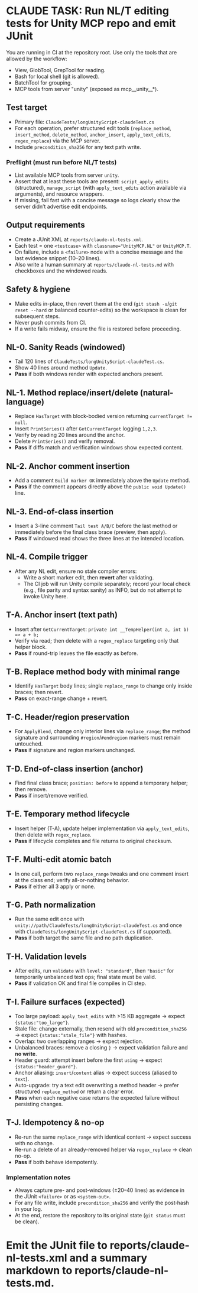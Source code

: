 # CLAUDE TASK: Run NL/T editing tests for Unity MCP repo and emit JUnit

You are running in CI at the repository root. Use only the tools that are allowed by the workflow:
- View, GlobTool, GrepTool for reading.
- Bash for local shell (git is allowed).
- BatchTool for grouping.
- MCP tools from server "unity" (exposed as mcp__unity__*).

## Test target
- Primary file: `ClaudeTests/longUnityScript-claudeTest.cs`
- For each operation, prefer structured edit tools (`replace_method`, `insert_method`, `delete_method`, `anchor_insert`, `apply_text_edits`, `regex_replace`) via the MCP server.
- Include `precondition_sha256` for any text path write.

### Preflight (must run before NL/T tests)
- List available MCP tools from server `unity`.
- Assert that at least these tools are present: `script_apply_edits` (structured), `manage_script` (with `apply_text_edits` action available via arguments), and resource wrappers.
- If missing, fail fast with a concise message so logs clearly show the server didn’t advertise edit endpoints.

## Output requirements
- Create a JUnit XML at `reports/claude-nl-tests.xml`.
- Each test = one `<testcase>` with `classname="UnityMCP.NL"` or `UnityMCP.T`.
- On failure, include a `<failure>` node with a concise message and the last evidence snippet (10–20 lines).
- Also write a human summary at `reports/claude-nl-tests.md` with checkboxes and the windowed reads.

## Safety & hygiene
- Make edits in-place, then revert them at the end (`git stash -u`/`git reset --hard` or balanced counter-edits) so the workspace is clean for subsequent steps.
- Never push commits from CI.
- If a write fails midway, ensure the file is restored before proceeding.

## NL-0. Sanity Reads (windowed)
- Tail 120 lines of `ClaudeTests/longUnityScript-claudeTest.cs`.
- Show 40 lines around method `Update`.
- **Pass** if both windows render with expected anchors present.

## NL-1. Method replace/insert/delete (natural-language)
- Replace `HasTarget` with block-bodied version returning `currentTarget != null`.
- Insert `PrintSeries()` after `GetCurrentTarget` logging `1,2,3`.
- Verify by reading 20 lines around the anchor.
- Delete `PrintSeries()` and verify removal.
- **Pass** if diffs match and verification windows show expected content.

## NL-2. Anchor comment insertion
- Add a comment `Build marker OK` immediately above the `Update` method.
- **Pass** if the comment appears directly above the `public void Update()` line.

## NL-3. End-of-class insertion
- Insert a 3-line comment `Tail test A/B/C` before the last method or immediately before the final class brace (preview, then apply).
- **Pass** if windowed read shows the three lines at the intended location.

## NL-4. Compile trigger
- After any NL edit, ensure no stale compiler errors:
  - Write a short marker edit, then **revert** after validating.
  - The CI job will run Unity compile separately; record your local check (e.g., file parity and syntax sanity) as INFO, but do not attempt to invoke Unity here.

## T-A. Anchor insert (text path)
- Insert after `GetCurrentTarget`: `private int __TempHelper(int a, int b) => a + b;`
- Verify via read; then delete with a `regex_replace` targeting only that helper block.
- **Pass** if round-trip leaves the file exactly as before.

## T-B. Replace method body with minimal range
- Identify `HasTarget` body lines; single `replace_range` to change only inside braces; then revert.
- **Pass** on exact-range change + revert.

## T-C. Header/region preservation
- For `ApplyBlend`, change only interior lines via `replace_range`; the method signature and surrounding `#region`/`#endregion` markers must remain untouched.
- **Pass** if signature and region markers unchanged.

## T-D. End-of-class insertion (anchor)
- Find final class brace; `position: before` to append a temporary helper; then remove.
- **Pass** if insert/remove verified.

## T-E. Temporary method lifecycle
- Insert helper (T-A), update helper implementation via `apply_text_edits`, then delete with `regex_replace`.
- **Pass** if lifecycle completes and file returns to original checksum.

## T-F. Multi-edit atomic batch
- In one call, perform two `replace_range` tweaks and one comment insert at the class end; verify all-or-nothing behavior.
- **Pass** if either all 3 apply or none.

## T-G. Path normalization
- Run the same edit once with `unity://path/ClaudeTests/longUnityScript-claudeTest.cs` and once with `ClaudeTests/longUnityScript-claudeTest.cs` (if supported).
- **Pass** if both target the same file and no path duplication.

## T-H. Validation levels
- After edits, run `validate` with `level: "standard"`, then `"basic"` for temporarily unbalanced text ops; final state must be valid.
- **Pass** if validation OK and final file compiles in CI step.

## T-I. Failure surfaces (expected)
- Too large payload: `apply_text_edits` with >15 KB aggregate → expect `{status:"too_large"}`.
- Stale file: change externally, then resend with old `precondition_sha256` → expect `{status:"stale_file"}` with hashes.
- Overlap: two overlapping ranges → expect rejection.
- Unbalanced braces: remove a closing `}` → expect validation failure and **no write**.
- Header guard: attempt insert before the first `using` → expect `{status:"header_guard"}`.
- Anchor aliasing: `insert`/`content` alias → expect success (aliased to `text`).
- Auto-upgrade: try a text edit overwriting a method header → prefer structured `replace_method` or return a clear error.
- **Pass** when each negative case returns the expected failure without persisting changes.

## T-J. Idempotency & no-op
- Re-run the same `replace_range` with identical content → expect success with no change.
- Re-run a delete of an already-removed helper via `regex_replace` → clean no-op.
- **Pass** if both behave idempotently.

### Implementation notes
- Always capture pre- and post‑windows (±20–40 lines) as evidence in the JUnit `<failure>` or as `<system-out>`.
- For any file write, include `precondition_sha256` and verify the post‑hash in your log.
- At the end, restore the repository to its original state (`git status` must be clean).

# Emit the JUnit file to reports/claude-nl-tests.xml and a summary markdown to reports/claude-nl-tests.md.
